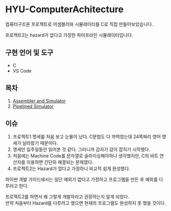 # HYU-ComputerAchitecture
컴퓨터구조론 프로젝트로 어셈블러와 시뮬레이터를 C로 직접 만들어보았습니다.  
  
프로젝트2는 hazard가 없다고 가정한 파이프라인 시뮬레이터입니다.

## 구현 언어 및 도구
- C
- VS Code

## 목차
1. [Assembler and Simulator](https://github.com/happyhun/HYU-ComputerAchitecture/tree/main/project1)
2. [Pipelined Simulator](https://github.com/happyhun/HYU-ComputerAchitecture/tree/main/project2)

## 이슈
1. 프로젝트1 명세를 처음 보고 눈물이 났다. C문법도 다 까먹었는데 24쪽짜리 영어 명세가 날라왔기 때문이다.
2. 명세만 일주일동안 읽어본 것 같다. 그러니까 갑자기 감이 잡히기 시작했다.
3. 처음에는 Machine Code를 문자열로 슬라이싱해야하나 생각했지만, C의 비트 연산자를 이용하면 간단히 해결되는 문제였다.
4. 프로젝트2는 Hazard가 없다고 가정하니 비교적 쉽게 완성했다.
  
파이썬 개발 가이드에서는 일단 예외가 없다고 가정하고 프로그램을 만든 후 예외를 다루라고 한다.  
  
프로젝트2를 하면서 왜 그렇게 개발하라고 권장하는지 알게 되었다.  
만약 처음부터 Hazard를 다루려고 했으면 현재의 프로그램도 완성하지 못 했을 것이다.
